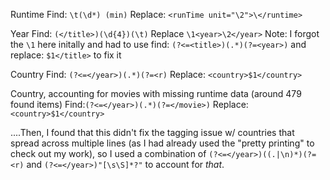 Runtime
Find: ``\t(\d*) (min)``
Replace: ``<runTime unit="\2">\</runtime>``

Year
Find: ``(</title>)(\d{4})(\t)``
Replace ``\1<year>\2</year>``
	Note: I forgot the ``\1`` here initally and had to use find: ``(?<=<title>)(.*)(?=<year>)`` and replace: ``$1</title>`` to fix it

Country
Find: ``(?<=</year>)(.*)(?=<r)``
Replace: ``<country>$1</country>``

Country, accounting for movies with missing runtime data (around 479 found items)
Find:``(?<=</year>)(.*)(?=</movie>)``
Replace:``<country>$1</country>``

....Then, I found that this didn't fix the tagging issue w/ countries that spread across multiple lines (as I had already used the "pretty printing" to check out my work), so I used a combination of ``(?<=</year>)((.|\n)*)(?=<r)`` and ``(?<=</year>)"[\s\S]*?"`` to account for *that*.
